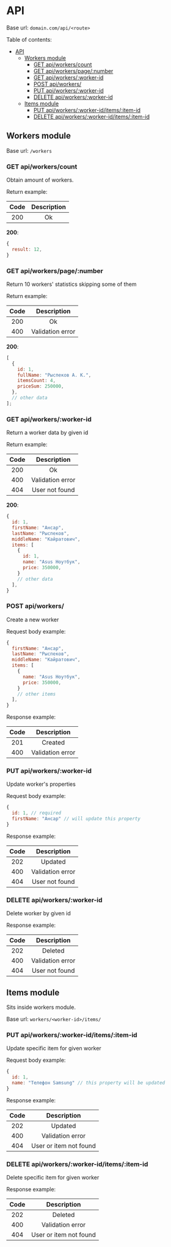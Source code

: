 # API

Base url: `domain.com/api/<route>`

Table of contents:

- [API](#api)
  - [Workers module](#workers-module)
    - [GET api/workers/count](#get-apiworkerscount)
    - [GET api/workers/page/:number](#get-apiworkerspagenumber)
    - [GET api/workers/:worker-id](#get-apiworkersworker-id)
    - [POST api/workers/](#post-apiworkers)
    - [PUT api/workers/:worker-id](#put-apiworkersworker-id)
    - [DELETE api/workers/:worker-id](#delete-apiworkersworker-id)
  - [Items module](#items-module)
    - [PUT api/workers/:worker-id/items/:item-id](#put-apiworkersworker-iditemsitem-id)
    - [DELETE api/workers/:worker-id/items/:item-id](#delete-apiworkersworker-iditemsitem-id)

## Workers module

Base url: `/workers`

### GET api/workers/count

Obtain amount of workers.

Return example:

| Code | Description |
| :--: | :---------: |
| 200  |     Ok      |

**200**:

```js
{
  result: 12,
}
```

### GET api/workers/page/:number

Return 10 workers' statistics skipping some of them

Return example:

| Code |   Description    |
| :--: | :--------------: |
| 200  |        Ok        |
| 400  | Validation error |

**200**:

```js
[
  {
    id: 1,
    fullName: "Рыспеков А. К.",
    itemsCount: 4,
    priceSum: 250000,
  },
  // other data
];
```

### GET api/workers/:worker-id

Return a worker data by given id

Return example:

| Code |   Description    |
| :--: | :--------------: |
| 200  |        Ok        |
| 400  | Validation error |
| 404  |  User not found  |

**200**:

```js
{
  id: 1,
  firstName: "Ансар",
  lastName: "Рыспеков",
  middleName: "Кайратович",
  items: [
    {
      id: 1,
      name: "Asus Ноутбук",
      price: 350000,
    }
    // other data
  ],
}
```

### POST api/workers/

Create a new worker

Request body example:

```js
{
  firstName: "Ансар",
  lastName: "Рыспеков",
  middleName: "Кайратович",
  items: [
    {
      name: "Asus Ноутбук",
      price: 350000,
    }
    // other items
  ],
}
```

Response example:

| Code |   Description    |
| :--: | :--------------: |
| 201  |     Created      |
| 400  | Validation error |

### PUT api/workers/:worker-id

Update worker's properties

Request body example:

```js
{
  id: 1, // required
  firstName: "Ансар" // will update this property
}
```

Response example:

| Code |   Description    |
| :--: | :--------------: |
| 202  |     Updated      |
| 400  | Validation error |
| 404  |  User not found  |

### DELETE api/workers/:worker-id

Delete worker by given id

Response example:

| Code |   Description    |
| :--: | :--------------: |
| 202  |     Deleted      |
| 400  | Validation error |
| 404  |  User not found  |

## Items module

Sits inside workers module.

Base url: `workers/<worker-id>/items/`

### PUT api/workers/:worker-id/items/:item-id

Update specific item for given worker

Request body example:

```js
{
  id: 1,
  name: "Телефон Samsung" // this property will be updated
}
```

Response example:

| Code |      Description       |
| :--: | :--------------------: |
| 202  |        Updated         |
| 400  |    Validation error    |
| 404  | User or item not found |

### DELETE api/workers/:worker-id/items/:item-id

Delete specific item for given worker

Response example:

| Code |      Description       |
| :--: | :--------------------: |
| 202  |        Deleted         |
| 400  |    Validation error    |
| 404  | User or item not found |
